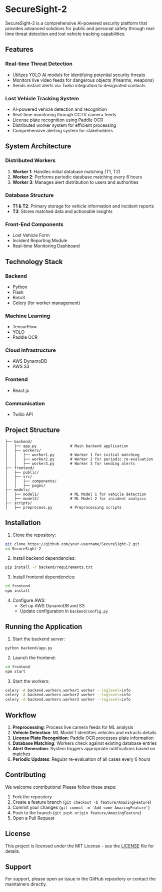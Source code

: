 # SecureSight-2

SecureSight-2 is a comprehensive AI-powered security platform that provides advanced solutions for public and personal safety through real-time threat detection and lost vehicle tracking capabilities.

## Features

### Real-time Threat Detection
- Utilizes YOLO AI models for identifying potential security threats
- Monitors live video feeds for dangerous objects (firearms, weapons)
- Sends instant alerts via Twilio integration to designated contacts

### Lost Vehicle Tracking System
- AI-powered vehicle detection and recognition
- Real-time monitoring through CCTV camera feeds
- License plate recognition using Paddle OCR
- Distributed worker system for efficient processing
- Comprehensive alerting system for stakeholders

## System Architecture

### Distributed Workers
1. **Worker 1**: Handles initial database matching (T1, T2)
2. **Worker 2**: Performs periodic database matching every 6 hours
3. **Worker 3**: Manages alert distribution to users and authorities

### Database Structure
- **T1 & T2**: Primary storage for vehicle information and incident reports
- **T3**: Stores matched data and actionable insights

### Front-End Components
- Lost Vehicle Form
- Incident Reporting Module
- Real-time Monitoring Dashboard

## Technology Stack

### Backend
- Python
- Flask
- Boto3
- Celery (for worker management)

### Machine Learning
- TensorFlow
- YOLO
- Paddle OCR

### Cloud Infrastructure
- AWS DynamoDB
- AWS S3

### Frontend
- React.js

### Communication
- Twilio API

## Project Structure
```
├── backend/
│   ├── app.py               # Main backend application
│   ├── workers/
│   │   ├── worker1.py       # Worker 1 for initial matching
│   │   ├── worker2.py       # Worker 2 for periodic re-evaluation
│   │   ├── worker3.py       # Worker 3 for sending alerts
├── frontend/
│   ├── public/
│   ├── src/
│   │   ├── components/
│   │   ├── pages/
├── models/
│   ├── model1/              # ML Model 1 for vehicle detection
│   ├── model2/              # ML Model 2 for incident analysis
├── scripts/
│   ├── preprocess.py        # Preprocessing scripts
```

## Installation

1. Clone the repository:
```bash
git clone https://github.com/your-username/SecureSight-2.git
cd SecureSight-2
```

2. Install backend dependencies:
```bash
pip install -r backend/requirements.txt
```

3. Install frontend dependencies:
```bash
cd frontend
npm install
```

4. Configure AWS:
   - Set up AWS DynamoDB and S3
   - Update configuration in `backend/config.py`

## Running the Application

1. Start the backend server:
```bash
python backend/app.py
```

2. Launch the frontend:
```bash
cd frontend
npm start
```

3. Start the workers:
```bash
celery -A backend.workers.worker1 worker --loglevel=info
celery -A backend.workers.worker2 worker --loglevel=info
celery -A backend.workers.worker3 worker --loglevel=info
```

## Workflow

1. **Preprocessing**: Process live camera feeds for ML analysis
2. **Vehicle Detection**: ML Model 1 identifies vehicles and extracts details
3. **License Plate Recognition**: Paddle OCR processes plate information
4. **Database Matching**: Workers check against existing database entries
5. **Alert Generation**: System triggers appropriate notifications based on matches
6. **Periodic Updates**: Regular re-evaluation of all cases every 6 hours

## Contributing

We welcome contributions! Please follow these steps:

1. Fork the repository
2. Create a feature branch (`git checkout -b feature/AmazingFeature`)
3. Commit your changes (`git commit -m 'Add some AmazingFeature'`)
4. Push to the branch (`git push origin feature/AmazingFeature`)
5. Open a Pull Request

## License

This project is licensed under the MIT License - see the [LICENSE](LICENSE) file for details.

## Support

For support, please open an issue in the GitHub repository or contact the maintainers directly.